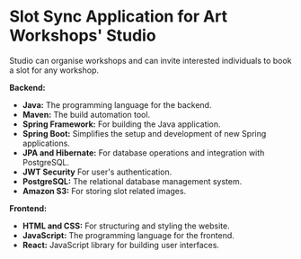 # Slot Sync Application for Art Workshops' Studio
  Studio can organise workshops and can invite interested individuals to book a slot for any workshop.
  
**Backend:**
  - **Java:** The programming language for the backend.
  - **Maven:** The build automation tool.
  - **Spring Framework:** For building the Java application.
  - **Spring Boot:** Simplifies the setup and development of new Spring applications.
  - **JPA and Hibernate:** For database operations and integration with PostgreSQL.
  - **JWT Security** For user's authentication.
  - **PostgreSQL:** The relational database management system.
  - **Amazon S3:** For storing slot related images.

**Frontend:**
  - **HTML and CSS:** For structuring and styling the website.
  - **JavaScript:** The programming language for the frontend.
  - **React:** JavaScript library for building user interfaces.
